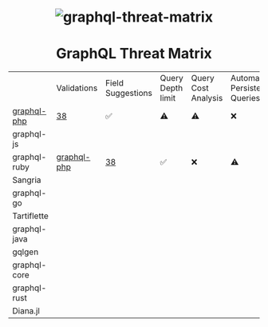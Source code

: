 <h1 align="center">
 <img src="https://github.com/nicholasaleks/graphql-threat-matrix/blob/master/static/graphql-threat-matrix.png?raw=true" alt="graphql-threat-matrix"/>
 <br>
</h1>

<h1 align="center">
 GraphQL Threat Matrix
</h1>

<table>

<tr>
    <td></td>
    <td>Validations</td>
    <td>Field Suggestions</td>
    <td>Query Depth limit</td>
    <td>Query Cost Analysis</td>
    <td>Automatic Persisted Queries</td>
    <td>Introspection</td>
    <td>Debug Mode</td>
    <td>Batch Requests</td>
</tr>

<tr>
    <td><a href="https://github.com/nicholasaleks/graphql-threat-matrix/blob/master/implementations/graphql-php.md">graphql-php</td>
    <td><a href="https://github.com/nicholasaleks/graphql-threat-matrix/blob/master/implementations/graphql-php.md#Validations">38</a></td>
    <td>✅</td>
    <td>⚠️</td>
    <td>⚠️</td>
    <td>❌</td>
    <td>✅</td>
    <td>⚠️</td>
    <td>⚠️</td>
</tr>

<tr>
    <td>graphql-js</td>
    <td></td>
    <td></td>
    <td></td>
    <td></td>
    <td></td>
    <td></td>
    <td></td>
    <td></td>
</tr>

<tr>
    <td>graphql-ruby</td>
    <td><a href="https://github.com/nicholasaleks/graphql-threat-matrix/blob/master/implementations/graphql-ruby.md">graphql-php</td>
    <td><a href="https://github.com/nicholasaleks/graphql-threat-matrix/blob/master/implementations/graphql-ruby.md#Validations">38</a></td>
    <td>✅</td>
    <td>❌</td>
    <td>⚠️</td>
    <td>⚠️</td>
    <td>✅</td>
    <td>❌</td>
    <td>✅</td>
</tr>

<tr>
    <td>Sangria</td>
    <td></td>
    <td></td>
    <td></td>
    <td></td>
    <td></td>
    <td></td>
    <td></td>
    <td></td>
</tr>

<tr>
    <td>graphql-go</td>
    <td></td>
    <td></td>
    <td></td>
    <td></td>
    <td></td>
    <td></td>
    <td></td>
    <td></td>
</tr>

<tr>
    <td>Tartiflette</td>
    <td></td>
    <td></td>
    <td></td>
    <td></td>
    <td></td>
    <td></td>
    <td></td>
    <td></td>
</tr>

<tr>
    <td>graphql-java</td>
    <td></td>
    <td></td>
    <td></td>
    <td></td>
    <td></td>
    <td></td>
    <td></td>
    <td></td>
</tr>

<tr>
    <td>gqlgen</td>
    <td></td>
    <td></td>
    <td></td>
    <td></td>
    <td></td>
    <td></td>
    <td></td>
    <td></td>
</tr>

<tr>
    <td>graphql-core</td>
    <td></td>
    <td></td>
    <td></td>
    <td></td>
    <td></td>
    <td></td>
    <td></td>
    <td></td>
</tr>

<tr>
    <td>graphql-rust</td>
    <td></td>
    <td></td>
    <td></td>
    <td></td>
    <td></td>
    <td></td>
    <td></td>
    <td></td>
</tr>

<tr>
    <td>Diana.jl</td>
    <td></td>
    <td></td>
    <td></td>
    <td></td>
    <td></td>
    <td></td>
    <td></td>
    <td></td>
</tr>

</table>